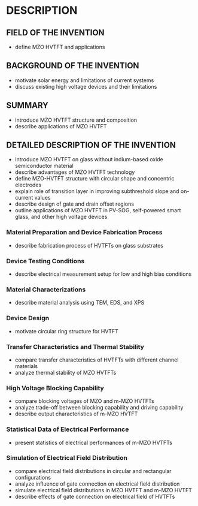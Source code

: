 # DESCRIPTION

## FIELD OF THE INVENTION

- define MZO HVTFT and applications

## BACKGROUND OF THE INVENTION

- motivate solar energy and limitations of current systems
- discuss existing high voltage devices and their limitations

## SUMMARY

- introduce MZO HVTFT structure and composition
- describe applications of MZO HVTFT

## DETAILED DESCRIPTION OF THE INVENTION

- introduce MZO HVTFT on glass without indium-based oxide semiconductor material
- describe advantages of MZO HVTFT technology
- define MZO-HVTFT structure with circular shape and concentric electrodes
- explain role of transition layer in improving subthreshold slope and on-current values
- describe design of gate and drain offset regions
- outline applications of MZO HVTFT in PV-SOG, self-powered smart glass, and other high voltage devices

### Material Preparation and Device Fabrication Process

- describe fabrication process of HVTFTs on glass substrates

### Device Testing Conditions

- describe electrical measurement setup for low and high bias conditions

### Material Characterizations

- describe material analysis using TEM, EDS, and XPS

### Device Design

- motivate circular ring structure for HVTFT

### Transfer Characteristics and Thermal Stability

- compare transfer characteristics of HVTFTs with different channel materials
- analyze thermal stability of MZO HVTFTs

### High Voltage Blocking Capability

- compare blocking voltages of MZO and m-MZO HVTFTs
- analyze trade-off between blocking capability and driving capability
- describe output characteristics of m-MZO HVTFT

### Statistical Data of Electrical Performance

- present statistics of electrical performances of m-MZO HVTFTs

### Simulation of Electrical Field Distribution

- compare electrical field distributions in circular and rectangular configurations
- analyze influence of gate connection on electrical field distribution
- simulate electrical field distributions in MZO HVTFT and m-MZO HVTFT
- describe effects of gate connection on electrical field of HVTFTs

